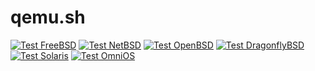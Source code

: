 # qemu.sh

[![Test FreeBSD](https://github.com/vmactions/qemu.sh/actions/workflows/freebsd.yml/badge.svg)](https://github.com/vmactions/qemu.sh/actions/workflows/freebsd.yml)
[![Test NetBSD](https://github.com/vmactions/qemu.sh/actions/workflows/netbsd.yml/badge.svg)](https://github.com/vmactions/qemu.sh/actions/workflows/netbsd.yml)
[![Test OpenBSD](https://github.com/vmactions/qemu.sh/actions/workflows/openbsd.yml/badge.svg)](https://github.com/vmactions/qemu.sh/actions/workflows/openbsd.yml)
[![Test DragonflyBSD](https://github.com/vmactions/qemu.sh/actions/workflows/dragonflybsd.yml/badge.svg)](https://github.com/vmactions/qemu.sh/actions/workflows/dragonflybsd.yml)
[![Test Solaris](https://github.com/vmactions/qemu.sh/actions/workflows/solaris.yml/badge.svg)](https://github.com/vmactions/qemu.sh/actions/workflows/solaris.yml)
[![Test OmniOS](https://github.com/vmactions/qemu.sh/actions/workflows/omnios.yml/badge.svg)](https://github.com/vmactions/qemu.sh/actions/workflows/omnios.yml)







